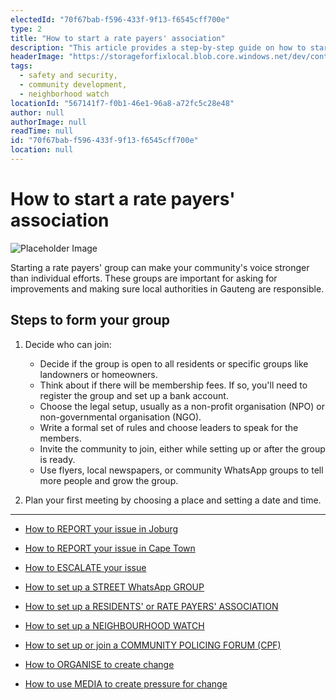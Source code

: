 ```yaml
---
electedId: "70f67bab-f596-433f-9f13-f6545cff700e"
type: 2
title: "How to start a rate payers' association"
description: "This article provides a step-by-step guide on how to start a rate payers' association, focusing on organizing community efforts to effectively address local issues and hold authorities accountable in Gauteng. It covers key aspects like membership, legal setup, and how to engage the community through meetings and communication channels."
headerImage: "https://storageforfixlocal.blob.core.windows.net/dev/content/70f67bab-f596-433f-9f13-f6545cff700e/images/70f67bab-f596-433f-9f13-f6545cff700e.webp"
tags:
  - safety and security,
  - community development,
  - neighborhood watch
locationId: "567141f7-f0b1-46e1-96a8-a72fc5c28e48"
author: null
authorImage: null
readTime: null
id: "70f67bab-f596-433f-9f13-f6545cff700e"
location: null
---
```


# How to start a rate payers' association
![Placeholder Image](https://storageforfixlocal.blob.core.windows.net/dev/content/70f67bab-f596-433f-9f13-f6545cff700e/images/70f67bab-f596-433f-9f13-f6545cff700e.webp)

Starting a rate payers' group can make your community's voice stronger than individual efforts. These groups are important for asking for improvements and making sure local authorities in Gauteng are responsible.

## Steps to form your group

1. Decide who can join:
   - Decide if the group is open to all residents or specific groups like landowners or homeowners.
   - Think about if there will be membership fees. If so, you'll need to register the group and set up a bank account.
   - Choose the legal setup, usually as a non-profit organisation (NPO) or non-governmental organisation (NGO).
   - Write a formal set of rules and choose leaders to speak for the members.
   - Invite the community to join, either while setting up or after the group is ready.
   - Use flyers, local newspapers, or community WhatsApp groups to tell more people and grow the group.

2. Plan your first meeting by choosing a place and setting a date and time.

---
    
- [How to REPORT your issue in Joburg](/content/791949f9-e6ae-4eb0-8635-cc399708f18d/)
- [How to REPORT your issue in Cape Town](/content/e2cdfca7-24f3-4ea7-b3e6-ab3ccbd50277/)
- [How to ESCALATE your issue](/content/5c82dc08-0baf-410a-8de9-f7959a4beb3d/)

- [How to set up a STREET WhatsApp GROUP](/content/d6dea590-a527-494e-a551-c338f3bac46b/)
- [How to set up a RESIDENTS' or RATE PAYERS' ASSOCIATION](/content/70f67bab-f596-433f-9f13-f6545cff700e/)
- [How to set up a NEIGHBOURHOOD WATCH](/content/475ff4fc-c8c6-4c0c-a454-6f6dc42c6ce8/)
- [How to set up or join a COMMUNITY POLICING FORUM (CPF)](/content/475ff4fc-c8c6-4c0c-a454-6f6dc42c6ce8/)
- [How to ORGANISE to create change](/content/2797a122-a084-4237-8d99-8e1c4aea4f6e/)
- [How to use MEDIA to create pressure for change](/content/c13796b6-860b-4830-ba7f-c0113cf9daae/)